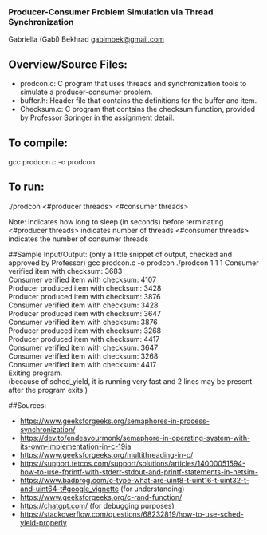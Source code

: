 ### Producer-Consumer Problem Simulation via Thread Synchronization 

Gabriella (Gabi) Bekhrad
gabimbek@gmail.com

## Overview/Source Files:
- prodcon.c: C program that uses threads and synchronization tools to simulate a producer-consumer problem.
- buffer.h: Header file that contains the definitions for the buffer and item.
- Checksum.c: C program that contains the checksum function, provided by Professor Springer in the assignment detail. 

## To compile:
gcc prodcon.c -o prodcon

## To run:
./prodcon <delay> <#producer threads> <#consumer threads>

Note:
    <delay> indicates how long to sleep (in seconds) before terminating 
    <#producer threads> indicates number of threads 
    <#consumer threads> indicates the number of consumer threads

##Sample Input/Output: (only a little snippet of output, checked and approved by Professor)
gcc prodcon.c -o prodcon
./prodcon 1 1 1
Consumer verified item with checksum: 3683  
Consumer verified item with checksum: 4107  
Producer produced item with checksum: 3428  
Producer produced item with checksum: 3876  
Consumer verified item with checksum: 3428  
Producer produced item with checksum: 3647  
Consumer verified item with checksum: 3876  
Producer produced item with checksum: 3268  
Producer produced item with checksum: 4417  
Consumer verified item with checksum: 3647  
Consumer verified item with checksum: 3268  
Consumer verified item with checksum: 4417  
Exiting program.  
(because of sched_yield, it is running very fast and 2 lines may be present after the program exits.)  

##Sources:
- https://www.geeksforgeeks.org/semaphores-in-process-synchronization/
- https://dev.to/endeavourmonk/semaphore-in-operating-system-with-its-own-implementation-in-c-19ia
- https://www.geeksforgeeks.org/multithreading-in-c/
- https://support.tetcos.com/support/solutions/articles/14000051594-how-to-use-fprintf-with-stderr-stdout-and-printf-statements-in-netsim-
- https://www.badprog.com/c-type-what-are-uint8-t-uint16-t-uint32-t-and-uint64-t#google_vignette (for understanding)
- https://www.geeksforgeeks.org/c-rand-function/ 
- https://chatgpt.com/ (for debugging purposes) 
- https://stackoverflow.com/questions/68232819/how-to-use-sched-yield-properly 
